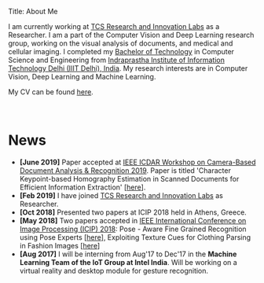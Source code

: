 Title: About Me

I am currently working at <a href="https://www.tcs.com/research-and-innovation">TCS Research and Innovation Labs</a> as a Researcher. I am a part of the Computer Vision and Deep Learning research group, working on the visual analysis of documents, and medical and cellular imaging. I completed my <a href="https://en.wikipedia.org/wiki/Bachelor_of_Technology">Bachelor of Technology</a> in Computer Science and Engineering from <a href="https://iiitd.ac.in/">Indraprastha Institute of Information Technology Delhi (IIIT Delhi), India</a>. My research interests are in Computer Vision, Deep Learning and Machine Learning.
<br>

My CV can be found [here](http://kushagramahajan.me/pdfs/cv.pdf "Kushagra's CV").
<br><br><br>

# News #

<ul>
	<li><b>[June 2019]</b> Paper accepted at <a href="https://cbdar2019.univ-lr.fr/">IEEE ICDAR Workshop on Camera-Based Document Analysis & Recognition 2019</a>. Paper is titled 'Character Keypoint-based Homography Estimation in Scanned Documents for Efficient Information Extraction' [<a href="http://kushagramahajan.me/papers/ICDAR_Workshop.pdf">here</a>].</li>
    <li><b>[Feb 2019]</b> I have joined <a href="https://www.tcs.com/research-and-innovation">TCS Research and Innovation Labs</a> as Researcher.</li>
    <li><b>[Oct 2018]</b> Presented two papers at ICIP 2018 held in Athens, Greece.</li>
	<li><b>[May 2018]</b> Two papers accepted in <a href="https://2018.ieeeicip.org/">IEEE International Conference on Image Processing (ICIP) 2018</a>: Pose - Aware Fine Grained Recognition using Pose Experts [<a href="http://kushagramahajan.me/papers/fgvc_icip.pdf">here</a>], Exploiting Texture Cues for Clothing Parsing in Fashion Images [<a href="http://kushagramahajan.me/papers/texture_icip.pdf">here</a>]</li>
	<li><b>[Aug 2017]</b> I will be interning from Aug'17 to Dec'17 in the <b>Machine Learning Team of the IoT Group at Intel India</b>. Will be working on a virtual reality and desktop module for gesture recognition.</li>
</ul>